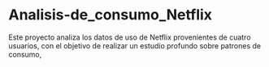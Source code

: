 # Analisis-de_consumo_Netflix
Este proyecto analiza los datos de uso de Netflix provenientes de cuatro usuarios, con el objetivo de realizar un estudio profundo sobre patrones de consumo,
